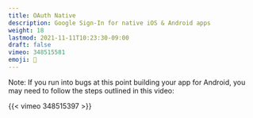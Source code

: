 ```yaml
---
title: OAuth Native
description: Google Sign-In for native iOS & Android apps
weight: 18
lastmod: 2021-11-11T10:23:30-09:00
draft: false
vimeo: 348515581
emoji: 👤
---
```


Note: If you run into bugs at this point building your app for Android, you may need to follow the steps outlined in this video: 

{{< vimeo 348515397 >}}